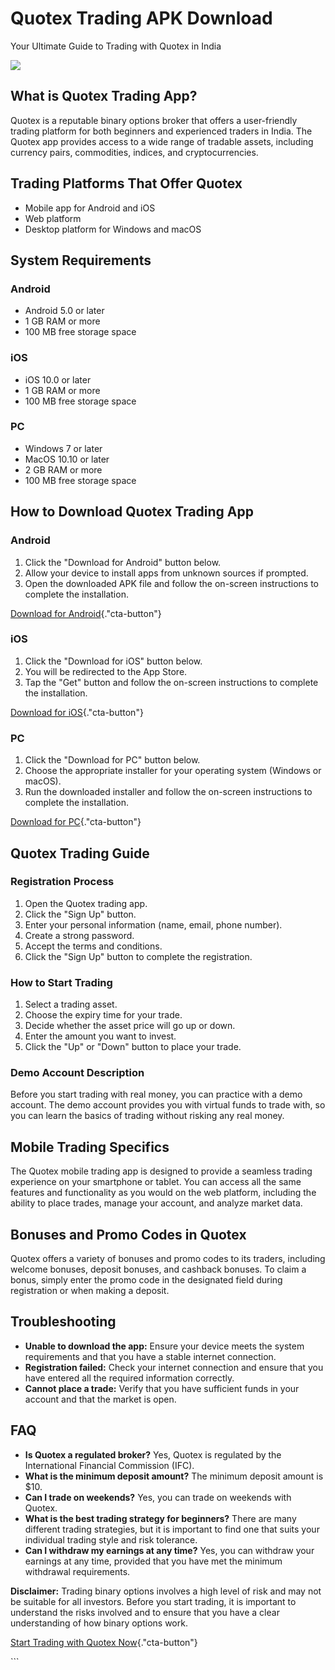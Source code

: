 

# Quotex Trading APK Download

Your Ultimate Guide to Trading with Quotex in India

[![](https://static.quotex.io/files/10_en/300_250.jpg)](https://traff.sbs/brokerqxlid)




## What is Quotex Trading App?

Quotex is a reputable binary options broker that offers a user-friendly
trading platform for both beginners and experienced traders in India.
The Quotex app provides access to a wide range of tradable assets,
including currency pairs, commodities, indices, and cryptocurrencies.

## Trading Platforms That Offer Quotex

-   Mobile app for Android and iOS
-   Web platform
-   Desktop platform for Windows and macOS

## System Requirements

### Android

-   Android 5.0 or later
-   1 GB RAM or more
-   100 MB free storage space

### iOS

-   iOS 10.0 or later
-   1 GB RAM or more
-   100 MB free storage space

### PC

-   Windows 7 or later
-   MacOS 10.10 or later
-   2 GB RAM or more
-   100 MB free storage space

## How to Download Quotex Trading App

### Android

1.  Click the "Download for Android" button below.
2.  Allow your device to install apps from unknown sources if prompted.
3.  Open the downloaded APK file and follow the on-screen instructions
    to complete the installation.

[Download for
Android](\%22https://traff.sbs/quotexonelink\%22){."cta-button"}

### iOS

1.  Click the "Download for iOS" button below.
2.  You will be redirected to the App Store.
3.  Tap the "Get" button and follow the on-screen instructions to
    complete the installation.

[Download for
iOS](\%22https://traff.sbs/quotexonelink\%22){."cta-button"}

### PC

1.  Click the "Download for PC" button below.
2.  Choose the appropriate installer for your operating system (Windows
    or macOS).
3.  Run the downloaded installer and follow the on-screen instructions
    to complete the installation.

[Download for
PC](\%22https://traff.sbs/quotexonelink\%22){."cta-button"}

## Quotex Trading Guide

### Registration Process

1.  Open the Quotex trading app.
2.  Click the "Sign Up" button.
3.  Enter your personal information (name, email, phone number).
4.  Create a strong password.
5.  Accept the terms and conditions.
6.  Click the "Sign Up" button to complete the registration.

### How to Start Trading

1.  Select a trading asset.
2.  Choose the expiry time for your trade.
3.  Decide whether the asset price will go up or down.
4.  Enter the amount you want to invest.
5.  Click the "Up" or "Down" button to place your trade.

### Demo Account Description

Before you start trading with real money, you can practice with a demo
account. The demo account provides you with virtual funds to trade with,
so you can learn the basics of trading without risking any real money.

## Mobile Trading Specifics

The Quotex mobile trading app is designed to provide a seamless trading
experience on your smartphone or tablet. You can access all the same
features and functionality as you would on the web platform, including
the ability to place trades, manage your account, and analyze market
data.

## Bonuses and Promo Codes in Quotex

Quotex offers a variety of bonuses and promo codes to its traders,
including welcome bonuses, deposit bonuses, and cashback bonuses. To
claim a bonus, simply enter the promo code in the designated field
during registration or when making a deposit.

## Troubleshooting

-   **Unable to download the app:** Ensure your device meets the system
    requirements and that you have a stable internet connection.
-   **Registration failed:** Check your internet connection and ensure
    that you have entered all the required information correctly.
-   **Cannot place a trade:** Verify that you have sufficient funds in
    your account and that the market is open.

## FAQ

-   **Is Quotex a regulated broker?** Yes, Quotex is regulated by the
    International Financial Commission (IFC).
-   **What is the minimum deposit amount?** The minimum deposit amount
    is \$10.
-   **Can I trade on weekends?** Yes, you can trade on weekends with
    Quotex.
-   **What is the best trading strategy for beginners?** There are many
    different trading strategies, but it is important to find one that
    suits your individual trading style and risk tolerance.
-   **Can I withdraw my earnings at any time?** Yes, you can withdraw
    your earnings at any time, provided that you have met the minimum
    withdrawal requirements.

**Disclaimer:** Trading binary options involves a high level of risk and
may not be suitable for all investors. Before you start trading, it is
important to understand the risks involved and to ensure that you have a
clear understanding of how binary options work.

[Start Trading with Quotex
Now](\%22https://traff.sbs/quotexonelink\%22){."cta-button"}

\`\`\`

